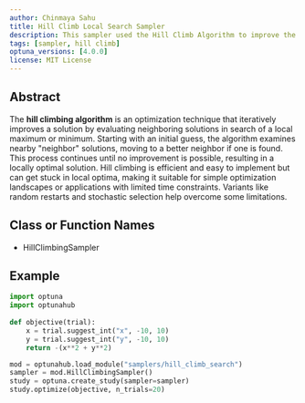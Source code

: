 ```yaml
---
author: Chinmaya Sahu
title: Hill Climb Local Search Sampler
description: This sampler used the Hill Climb Algorithm to improve the searching, by selecting the best neighbors and moving in that direction.
tags: [sampler, hill climb]
optuna_versions: [4.0.0]
license: MIT License
---
```


## Abstract

The **hill climbing algorithm** is an optimization technique that iteratively improves a solution by evaluating neighboring solutions in search of a local maximum or minimum. Starting with an initial guess, the algorithm examines nearby "neighbor" solutions, moving to a better neighbor if one is found. This process continues until no improvement is possible, resulting in a locally optimal solution. Hill climbing is efficient and easy to implement but can get stuck in local optima, making it suitable for simple optimization landscapes or applications with limited time constraints. Variants like random restarts and stochastic selection help overcome some limitations.

## Class or Function Names

- HillClimbingSampler

## Example

```python
import optuna
import optunahub
   
def objective(trial):
    x = trial.suggest_int("x", -10, 10)
    y = trial.suggest_int("y", -10, 10)
    return -(x**2 + y**2)

mod = optunahub.load_module("samplers/hill_climb_search")
sampler = mod.HillClimbingSampler()
study = optuna.create_study(sampler=sampler)
study.optimize(objective, n_trials=20)
```
